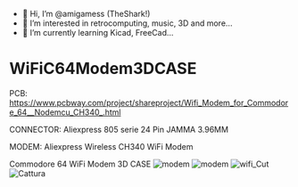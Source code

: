 
- 👋 Hi, I’m @amigamess (TheShark!)
- 👀 I’m interested in retrocomputing, music, 3D and more...
- 🌱 I’m currently learning Kicad, FreeCad...

# WiFiC64Modem3DCASE

PCB: https://www.pcbway.com/project/shareproject/Wifi_Modem_for_Commodore_64__Nodemcu_CH340_.html

CONNECTOR: Aliexpress 805 serie 24 Pin JAMMA 3.96MM

MODEM: Aliexpress Wireless CH340 WiFi Modem

Commodore 64 WiFi Modem 3D CASE
![modem](https://github.com/amigamess/WiFiC64Modem3DCASE/assets/82521152/aceda6a5-b192-46f0-9615-d676479b4f23)
![modem](https://github.com/amigamess/WiFiC64Modem3DCASE/assets/82521152/acf2ca02-78e4-478f-9634-ffb0c9836780)
![wifi_Cut](https://github.com/amigamess/WiFiC64Modem3DCASE/assets/82521152/230098d3-03fd-415d-914b-86f0f7d205cc)
![Cattura](https://github.com/amigamess/WiFiC64Modem3DCASE/assets/82521152/b697a49f-3c36-4b31-a730-92e7f1f96ecc)
